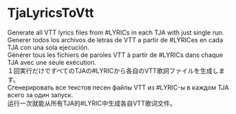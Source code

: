 # TjaLyricsToVtt
Generate all VTT lyrics files from #LYRICs in each TJA with just single run. <br>
Generer todos los archivos de letras de VTT a partir de #LYRICes en cada TJA con una sola ejecución. <br>
Générer tous les fichiers de paroles VTT à partir de #LYRICs dans chaque TJA avec une seule exécution. <br>
１回実行だけですべてのTJAの#LYRICから各自のVTT歌詞ファイルを生成します。 <br>
Сгенерировать все текстов песен файлы VTT из #LYRIC-ы в каждом TJA всего за один запуск. <br>
运行一次就能从所有TJA的#LYRIC中生成各自VTT歌词文件。
